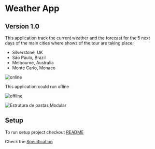 # Weather App

## Version 1.0

This application  track the current weather and the forecast for the 5 next days of the main cities where shows of the tour are taking place:

- Silverstone, UK
- São Paulo, Brazil
- Melbourne, Australia
- Monte Carlo, Monaco

![online](https://github.com/toshiossada/weather_test/assets/2637049/227b74c3-3f47-4dba-a44d-a5721e299882)

This application could run ofline

![offline](https://github.com/toshiossada/weather_test/assets/2637049/fda2dddc-7d9e-466a-a75c-83dfb5a0e514)

![Estrutura de pastas Modular](https://user-images.githubusercontent.com/2637049/116998708-018ce100-acb5-11eb-8e28-26b4b6dcd7fe.png)

## Setup

To run setup project checkout [README](./weather_test/README.md)

Check the [Specification](https://gist.github.com/cloudwalk-tests/4689b2c15fd7d9d8d8fa807772d54516)
